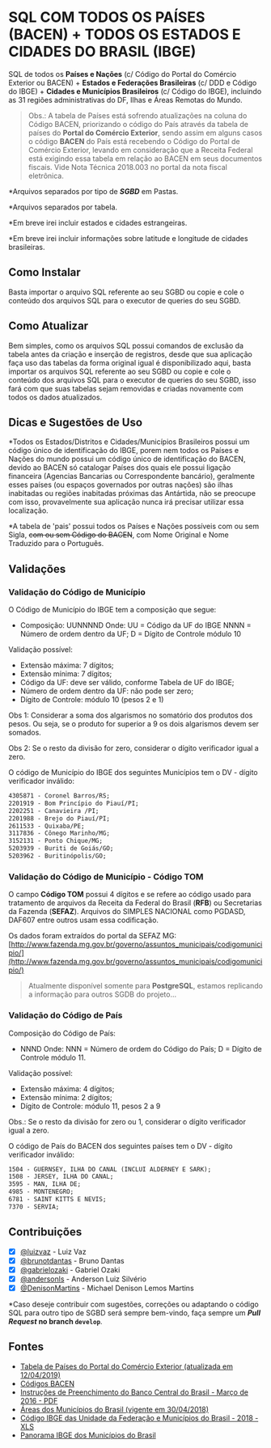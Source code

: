 # SQL COM TODOS OS PAÍSES (BACEN) + TODOS OS ESTADOS E CIDADES DO BRASIL (IBGE)

SQL de todos os __Países e Nações__ (c/ Código do Portal do Comércio Exterior ou BACEN) + __Estados e Federações Brasileiras__ (c/ DDD e Código do IBGE) + __Cidades e Municípios Brasileiros__ (c/ Código do IBGE), incluindo as 31 regiões administrativas do DF, Ilhas e Áreas Remotas do Mundo.

> Obs.: A tabela de Países está sofrendo atualizações na coluna do Código BACEN, priorizando o código do País através da tabela de países do **Portal do Comércio Exterior**, sendo assim em alguns casos o código **BACEN** do País está recebendo o Código do Portal de Comércio Exterior, levando em consideração que a Receita Federal está exigindo essa tabela em relação ao BACEN em seus documentos fiscais. Vide Nota Técnica 2018.003 no portal da nota fiscal eletrônica.

*Arquivos separados por tipo de ___SGBD___ em Pastas.

*Arquivos separados por tabela.

*Em breve irei incluir estados e cidades estrangeiras.

*Em breve irei incluir informações sobre latitude e longitude de cidades brasileiras.

## Como Instalar

Basta importar o arquivo SQL referente ao seu SGBD ou copie e cole o conteúdo dos arquivos SQL para o executor de queries do seu SGBD.

## Como Atualizar

Bem simples, como os arquivos SQL possui comandos de exclusão da tabela antes da criação e inserção de registros, desde que sua aplicação faça uso das tabelas da forma original igual é disponibilizado aqui, basta importar os arquivos SQL referente ao seu SGBD ou copie e cole o conteúdo dos arquivos SQL para o executor de queries do seu SGBD, isso fará com que suas tabelas sejam removidas e criadas novamente com todos os dados atualizados.

## Dicas e Sugestões de Uso

*Todos os Estados/Distritos e Cidades/Municípios Brasileiros possui um código único de identificação do IBGE, porem nem todos os Países e Nações do mundo possui um código único de identificação do BACEN, devido ao BACEN só catalogar Países dos quais ele possui ligação financeira (Agencias Bancarias ou Correspondente bancário), geralmente esses países (ou espaços governados por outras nações) são ilhas inabitadas ou regiões inabitadas próximas das Antártida, não se preocupe com isso, provavelmente sua aplicação nunca irá precisar utilizar essa localização.

*A tabela de 'pais' possui todos os Países e Nações possíveis com ou sem Sigla, ~~com ou sem Código do BACEN~~, com Nome Original e Nome Traduzido para o Português.

## Validações

### Validação do Código de Município

O Código de Município do IBGE tem a composição que segue:

- Composição: UUNNNND
  Onde:
  UU = Código da UF do IBGE
  NNNN = Número de ordem dentro da UF;
  D = Dígito de Controle módulo 10

Validação possível:

- Extensão máxima: 7 dígitos;
- Extensão mínima: 7 dígitos;
- Código da UF: deve ser válido, conforme Tabela de UF do IBGE;
- Número de ordem dentro da UF: não pode ser zero;
- Dígito de Controle: módulo 10 (pesos 2 e 1)

Obs 1: Considerar a soma dos algarismos no somatório dos produtos dos pesos. Ou seja, se o produto for superior a 9 os dois algarismos devem ser somados.

Obs 2: Se o resto da divisão for zero, considerar o dígito verificador igual a zero.

O código de Município do IBGE dos seguintes Municípios tem o DV - dígito verificador inválido:

```txt
4305871 - Coronel Barros/RS;
2201919 - Bom Princípio do Piauí/PI;
2202251 - Canavieira /PI;
2201988 - Brejo do Piauí/PI;
2611533 - Quixaba/PE;
3117836 - Cônego Marinho/MG;
3152131 - Ponto Chique/MG;
5203939 - Buriti de Goiás/GO;
5203962 - Buritinópolis/GO;
```

### Validação do Código de Município - **Código TOM**
O campo **Código TOM** possui 4 dígitos e se refere ao código usado para tratamento de arquivos da Receita da Federal do Brasil (**RFB**) ou Secretarias da Fazenda (**SEFAZ**).
Arquivos do SIMPLES NACIONAL como PGDASD, DAF607 entre outros usam essa codificação.

Os dados foram extraídos do portal da SEFAZ MG:
[http://www.fazenda.mg.gov.br/governo/assuntos_municipais/codigomunicipio/](http://www.fazenda.mg.gov.br/governo/assuntos_municipais/codigomunicipio/)

> Atualmente disponível somente para **PostgreSQL**, estamos replicando a informação para outros SGDB do projeto...

### Validação do Código de País

Composição do Código de País:

- NNND
  Onde:
  NNN = Número de ordem do Código do País;
  D = Dígito de Controle módulo 11.

Validação possível:

- Extensão máxima: 4 dígitos;
- Extensão mínima: 2 dígitos;
- Dígito de Controle: módulo 11, pesos 2 a 9

Obs.: Se o resto da divisão for zero ou 1, considerar o dígito verificador igual a zero.

O código de País do BACEN dos seguintes países tem o DV - dígito verificador inválido:

```txt
1504 - GUERNSEY, ILHA DO CANAL (INCLUI ALDERNEY E SARK);
1508 - JERSEY, ILHA DO CANAL;
3595 - MAN, ILHA DE;
4985 - MONTENEGRO;
6781 - SAINT KITTS E NEVIS;
7370 - SERVIA;
```

## Contribuições

- [x] [@luizvaz](https://github.com/luizvaz) - Luiz Vaz
- [x] [@brunotdantas](https://github.com/brunotdantas) - Bruno Dantas
- [x] [@gabrielozaki](https://github.com/gabrielozaki) - Gabriel Ozaki
- [x] [@andersonls](https://github.com/andersonls) - Anderson Luiz Silvério
- [x] [@DenisonMartins](https://github.com/DenisonMartins) - Michael Denison Lemos Martins

*Caso deseje contribuir com sugestões, correções ou adaptando o código SQL para outro tipo de SGBD será sempre bem-vindo, faça sempre um **_Pull Request_ no branch `develop`**.

## Fontes

- [Tabela de Países do Portal do Comércio Exterior (atualizada em 12/04/2019)](http://www.nfe.fazenda.gov.br/portal/exibirArquivo.aspx?conteudo=FOXZNFX/p50=)
- [Códigos BACEN](http://www.bcb.gov.br/rex/Censo2000/port/manual/pais.asp?idpai=censo2000inf)
- [Instruções de Preenchimento do Banco Central do Brasil - Março de 2016 - PDF](http://www.bcb.gov.br/fis/pstaw10/DLO_2061_e_2071_instrucoesComplementares_ACP_v201603.pdf)
- [Áreas dos Municípios do Brasil (vigente em 30/04/2018)](https://www.ibge.gov.br/geociencias/organizacao-do-territorio/estrutura-territorial/15761-areas-dos-municipios.html?=&t=o-que-e)
- [Código IBGE das Unidade da Federação e Municípios do Brasil - 2018 - XLS](//geoftp.ibge.gov.br/organizacao_do_territorio/estrutura_territorial/areas_territoriais/2018/AR_BR_RG_UF_MES_MIC_MUN_2018.xls)
- [Panorama IBGE dos Municípios do Brasil](https://cidades.ibge.gov.br/brasil/go/goiania/panorama)
